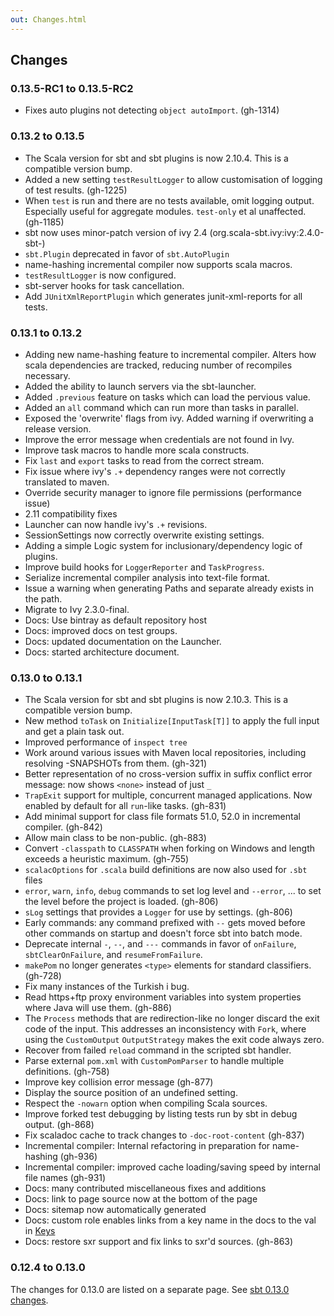 ```yaml
---
out: Changes.html
---
```


  [ChangeSummary_0.13.0]: ChangeSummary_0.13.0.html

Changes
-------

### 0.13.5-RC1 to 0.13.5-RC2

-   Fixes auto plugins not detecting `object autoImport`. (gh-1314)

### 0.13.2 to 0.13.5

-   The Scala version for sbt and sbt plugins is now 2.10.4. This is a
    compatible version bump.
-   Added a new setting `testResultLogger` to allow customisation of
    logging of test results. (gh-1225)
-   When `test` is run and there are no tests available, omit logging
    output. Especially useful for aggregate modules. `test-only` et al
    unaffected. (gh-1185)
-   sbt now uses minor-patch version of ivy 2.4
    (org.scala-sbt.ivy:ivy:2.4.0-sbt-<git sha>)
-   `sbt.Plugin` deprecated in favor of `sbt.AutoPlugin`
-   name-hashing incremental compiler now supports scala macros.
-   `testResultLogger` is now configured.
-   sbt-server hooks for task cancellation.
-   Add `JUnitXmlReportPlugin` which generates junit-xml-reports for all
    tests.

### 0.13.1 to 0.13.2

-   Adding new name-hashing feature to incremental compiler. Alters how
    scala dependencies are tracked, reducing number of recompiles
    necessary.
-   Added the ability to launch servers via the sbt-launcher.
-   Added `.previous` feature on tasks which can load the pervious
    value.
-   Added an `all` command which can run more than tasks in parallel.
-   Exposed the 'overwrite' flags from ivy. Added warning if overwriting
    a release version.
-   Improve the error message when credentials are not found in Ivy.
-   Improve task macros to handle more scala constructs.
-   Fix `last` and `export` tasks to read from the correct stream.
-   Fix issue where ivy's `.+` dependency ranges were not correctly
    translated to maven.
-   Override security manager to ignore file permissions (performance
    issue)
-   2.11 compatibility fixes
-   Launcher can now handle ivy's `.+` revisions.
-   SessionSettings now correctly overwrite existing settings.
-   Adding a simple Logic system for inclusionary/dependency logic of
    plugins.
-   Improve build hooks for `LoggerReporter` and `TaskProgress`.
-   Serialize incremental compiler analysis into text-file format.
-   Issue a warning when generating Paths and separate already exists in
    the path.
-   Migrate to Ivy 2.3.0-final.
-   Docs: Use bintray as default repository host
-   Docs: improved docs on test groups.
-   Docs: updated documentation on the Launcher.
-   Docs: started architecture document.

### 0.13.0 to 0.13.1

-   The Scala version for sbt and sbt plugins is now 2.10.3. This is a
    compatible version bump.
-   New method `toTask` on `Initialize[InputTask[T]]` to apply the full
    input and get a plain task out.
-   Improved performance of `inspect tree`
-   Work around various issues with Maven local repositories, including
    resolving -SNAPSHOTs from them. (gh-321)
-   Better representation of no cross-version suffix in suffix conflict
    error message: now shows `<none>` instead of just `_`
-   `TrapExit` support for multiple, concurrent managed applications.
    Now enabled by default for all `run`-like tasks. (gh-831)
-   Add minimal support for class file formats 51.0, 52.0 in incremental
    compiler. (gh-842)
-   Allow main class to be non-public. (gh-883)
-   Convert `-classpath` to `CLASSPATH` when forking on Windows and
    length exceeds a heuristic maximum. (gh-755)
-   `scalacOptions` for `.scala` build definitions are now also used for
    `.sbt` files
-   `error`, `warn`, `info`, `debug` commands to set log level and
    `--error`, ... to set the level before the project is loaded.
    (gh-806)
-   `sLog` settings that provides a `Logger` for use by settings.
    (gh-806)
-   Early commands: any command prefixed with `--` gets moved before
    other commands on startup and doesn't force sbt into batch mode.
-   Deprecate internal `-`, `--`, and `---` commands in favor of `onFailure`,
    `sbtClearOnFailure`, and `resumeFromFailure`.
-   `makePom` no longer generates `<type>` elements for standard
    classifiers. (gh-728)
-   Fix many instances of the Turkish i bug.
-   Read https+ftp proxy environment variables into system properties
    where Java will use them. (gh-886)
-   The `Process` methods that are redirection-like no longer discard
    the exit code of the input. This addresses an inconsistency with
    `Fork`, where using the `CustomOutput` `OutputStrategy` makes the
    exit code always zero.
-   Recover from failed `reload` command in the scripted sbt handler.
-   Parse external `pom.xml` with `CustomPomParser` to handle multiple
    definitions. (gh-758)
-   Improve key collision error message (gh-877)
-   Display the source position of an undefined setting.
-   Respect the `-nowarn` option when compiling Scala sources.
-   Improve forked test debugging by listing tests run by sbt in debug
    output. (gh-868)
-   Fix scaladoc cache to track changes to `-doc-root-content` (gh-837)
-   Incremental compiler: Internal refactoring in preparation for
    name-hashing (gh-936)
-   Incremental compiler: improved cache loading/saving speed by
    internal file names (gh-931)
-   Docs: many contributed miscellaneous fixes and additions
-   Docs: link to page source now at the bottom of the page
-   Docs: sitemap now automatically generated
-   Docs: custom
    role enables links from a key name in the docs to the val in [Keys](../sxr/sbt/Keys.scala)
-   Docs: restore sxr support and fix links to sxr'd sources. (gh-863)

### 0.12.4 to 0.13.0

The changes for 0.13.0 are listed on a separate page. See
[sbt 0.13.0 changes][ChangeSummary_0.13.0].

